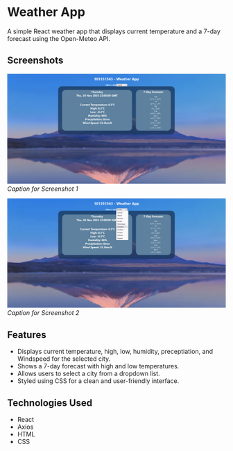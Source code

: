 # Weather App

A simple React weather app that displays current temperature and a 7-day forecast using the Open-Meteo API.

## Screenshots

![Screenshot 1](screenshots/Screenshot_1.png)
*Caption for Screenshot 1*

![Screenshot 2](screenshots/Screenshot_2.png)
*Caption for Screenshot 2*

## Features

- Displays current temperature, high, low, humidity, preceptiation, and Windspeed for the selected city.
- Shows a 7-day forecast with high and low temperatures.
- Allows users to select a city from a dropdown list.
- Styled using CSS for a clean and user-friendly interface.

## Technologies Used

- React
- Axios
- HTML
- CSS
